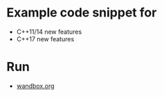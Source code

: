 # Example code snippet for
- C++11/14 new features
- C++17 new features

# Run
- [wandbox.org](https://wandbox.org/)

